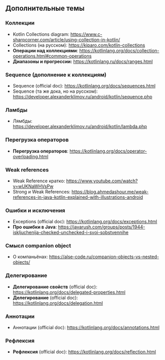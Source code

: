 ## Дополнительные темы

### Коллекции

- Kotlin Collections diagram: https://www.c-sharpcorner.com/article/using-collection-in-kotlin/
- Collections (на русском): https://kiparo.com/kotlin-collections
- **Операции над коллекциями**: https://kotlinlang.org/docs/collection-operations.html#common-operations
- **Диапазоны и прогрессии:** https://kotlinlang.ru/docs/ranges.html

### Sequence (дополнение к коллекциям)

- Sequence (official doc): https://kotlinlang.org/docs/sequences.html
- Sequence (та же дока, но на русском): https://developer.alexanderklimov.ru/android/kotlin/sequence.php

### Ламбды

- Лямбды: https://developer.alexanderklimov.ru/android/kotlin/lambda.php

### Перегрузка операторов

- **Перегрузка операторов**: https://kotlinlang.org/docs/operator-overloading.html

### Weak references

- Weak Reference кратко: https://www.youtube.com/watch?v=wUKNaWHVsPw
- Strong и Weak References: https://blog.ahmedashour.me/weak-references-in-java-kotlin-explained-with-illustrations-android

### Ошибки и исключения

- Exceptions (official doc): https://kotlinlang.org/docs/exceptions.html
- **Про ошибки в Java**: https://javarush.com/groups/posts/1944-iskljuchenija-checked-unchecked-i-svoi-sobstvennihe

### Смысл companion object

- О компаньёнах: https://alse-code.ru/companion-objects-vs-nested-objects/

### Делегирование

- **Делегирование свойств** (official doc): https://kotlinlang.org/docs/delegated-properties.html
- **Делегирование** (official doc): https://kotlinlang.org/docs/delegation.html

### Аннотации

- Аннотации (official doc): https://kotlinlang.org/docs/annotations.html

### Рефлексия

- **Рефлексия** (official doc): https://kotlinlang.org/docs/reflection.html